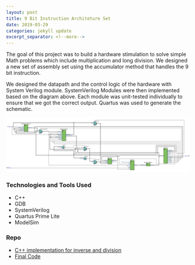```yaml
---
layout: post
title: 9 Bit Instruction Architeture Set
date: 2019-03-29
categories: jekyll update
excerpt_separator: <!--more-->
---
```


The goal of this project was to build a hardware stimulation to solve simple Math problems which include multiplication and long division. 
We designed a new set of assembly set using the accumulator method that handles the 9 bit instruction.

<!-- ![Assembly Set](/assets/9bitInstructions/assemly-operation.png) -->

We designed the datapath and the control logic of the hardware with System Verilog module.
SystemVerilog Modules were then implemented based on the diagram above.
Each module was unit-tested individually to ensure that we got the correct output.
Quartus was used to generate the schematic.

![DataPath](/assets/9bitInstructions/top-schematic.PNG)

### Technologies and Tools Used
- C++
- GDB
- SystemVerilog
- Quartus Prime Lite
- ModelSim
    
### Repo
- [C++ implementation for inverse and division](https://github.com/kinming92/divvy_assembler)
- [Final Code](https://github.com/kinming92/Divvy_FinalProject)
